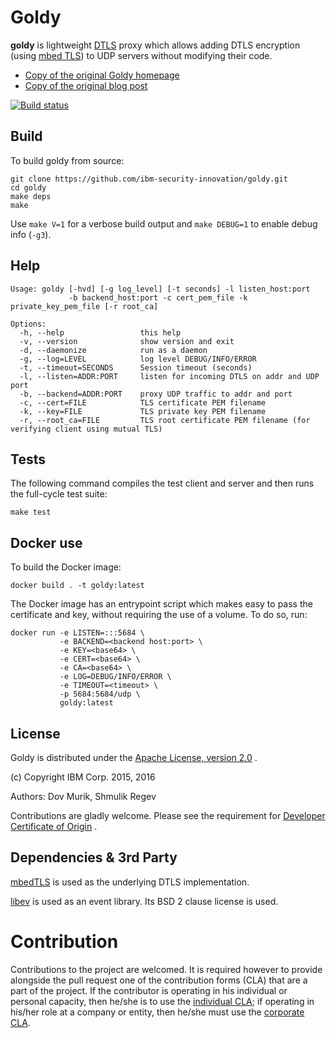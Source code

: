 # Goldy

**goldy** is lightweight [DTLS](https://en.wikipedia.org/wiki/Datagram_Transport_Layer_Security)
proxy which allows adding DTLS encryption (using [mbed TLS](https://tls.mbed.org)) to UDP servers without modifying
their code.

* [Copy of the original Goldy homepage](docs/homepage.md)
* [Copy of the original blog post](docs/blogpost.md)

[![Build status](https://github.com/ibm-security-innovation/goldy/actions/workflows/build-and-test.yml/badge.svg)](https://github.com/ibm-security-innovation/goldy/actions/workflows/build-and-test.yml)

## Build

To build goldy from source:

    git clone https://github.com/ibm-security-innovation/goldy.git
    cd goldy
    make deps
    make

Use `make V=1` for a verbose build output and `make DEBUG=1` to enable debug
info (`-g3`).

## Help

    Usage: goldy [-hvd] [-g log_level] [-t seconds] -l listen_host:port
                 -b backend_host:port -c cert_pem_file -k private_key_pem_file [-r root_ca]

    Options:
      -h, --help                 this help
      -v, --version              show version and exit
      -d, --daemonize            run as a daemon
      -g, --log=LEVEL            log level DEBUG/INFO/ERROR
      -t, --timeout=SECONDS      Session timeout (seconds)
      -l, --listen=ADDR:PORT     listen for incoming DTLS on addr and UDP port
      -b, --backend=ADDR:PORT    proxy UDP traffic to addr and port
      -c, --cert=FILE            TLS certificate PEM filename
      -k, --key=FILE             TLS private key PEM filename
      -r, --root_ca=FILE         TLS root certificate PEM filename (for verifying client using mutual TLS)

## Tests

The following command compiles the test client and server and then runs the
full-cycle test suite:

    make test

## Docker use

To build the Docker image:

    docker build . -t goldy:latest

The Docker image has an entrypoint script which makes easy to pass the certificate and key, without requiring the use of a volume. To do so, run:

    docker run -e LISTEN=:::5684 \
               -e BACKEND=<backend host:port> \
               -e KEY=<base64> \
               -e CERT=<base64> \
               -e CA=<base64> \
               -e LOG=DEBUG/INFO/ERROR \
               -e TIMEOUT=<timeout> \
               -p 5684:5684/udp \
               goldy:latest

## License

Goldy is distributed under the [Apache License, version 2.0](LICENSE) .

(c) Copyright IBM Corp. 2015, 2016

Authors: Dov Murik, Shmulik Regev

Contributions are gladly welcome. Please see the requirement for [Developer Certificate of Origin](CONTRIBUTING.md) .

## Dependencies & 3rd Party

[mbedTLS](https://tls.mbed.org/) is used as the underlying DTLS implementation.

[libev](http://software.schmorp.de/pkg/libev.html) is used as an event library. Its BSD 2 clause license is used.

# Contribution

Contributions to the project are welcomed. It is required however to provide alongside the pull request one of the contribution forms (CLA) that are a part of the project. If the contributor is operating in his individual or personal capacity, then he/she is to use the [individual CLA](./CLA-Individual.txt); if operating in his/her role at a company or entity, then he/she must use the [corporate CLA](CLA-Corporate.txt).
